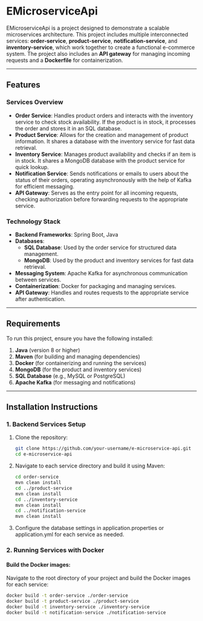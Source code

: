 # **EMicroserviceApi**

EMicroserviceApi is a project designed to demonstrate a scalable microservices architecture. This project includes multiple interconnected services: **order-service**, **product-service**, **notification-service**, and **inventory-service**, which work together to create a functional e-commerce system. The project also includes an **API gateway** for managing incoming requests and a **Dockerfile** for containerization.

---

## **Features**

### **Services Overview**
- **Order Service**: Handles product orders and interacts with the inventory service to check stock availability. If the product is in stock, it processes the order and stores it in an SQL database.
- **Product Service**: Allows for the creation and management of product information. It shares a database with the inventory service for fast data retrieval.
- **Inventory Service**: Manages product availability and checks if an item is in stock. It shares a MongoDB database with the product service for quick lookup.
- **Notification Service**: Sends notifications or emails to users about the status of their orders, operating asynchronously with the help of Kafka for efficient messaging.
- **API Gateway**: Serves as the entry point for all incoming requests, checking authorization before forwarding requests to the appropriate service.

### **Technology Stack**
- **Backend Frameworks**: Spring Boot, Java
- **Databases**: 
  - **SQL Database**: Used by the order service for structured data management.
  - **MongoDB**: Used by the product and inventory services for fast data retrieval.
- **Messaging System**: Apache Kafka for asynchronous communication between services.
- **Containerization**: Docker for packaging and managing services.
- **API Gateway**: Handles and routes requests to the appropriate service after authentication.

---

## **Requirements**
To run this project, ensure you have the following installed:

1. **Java** (version 8 or higher)
2. **Maven** (for building and managing dependencies)
3. **Docker** (for containerizing and running the services)
4. **MongoDB** (for the product and inventory services)
5. **SQL Database** (e.g., MySQL or PostgreSQL)
6. **Apache Kafka** (for messaging and notifications)

---

## **Installation Instructions**

### 1. **Backend Services Setup**
1. Clone the repository:
   ```bash
   git clone https://github.com/your-username/e-microservice-api.git
   cd e-microservice-api
2. Navigate to each service directory and build it using Maven:
   ```bash
   cd order-service
   mvn clean install
   cd ../product-service
   mvn clean install
   cd ../inventory-service
   mvn clean install
   cd ../notification-service
   mvn clean install
3. Configure the database settings in application.properties or application.yml for each service as needed.

### 2. **Running Services with Docker**

#### **Build the Docker images**:
Navigate to the root directory of your project and build the Docker images for each service:

```bash
docker build -t order-service ./order-service
docker build -t product-service ./product-service
docker build -t inventory-service ./inventory-service
docker build -t notification-service ./notification-service



